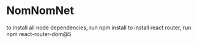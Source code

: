 # NomNomNet
to install all node dependencies, run npm install
to install react router, run npm react-router-dom@5
